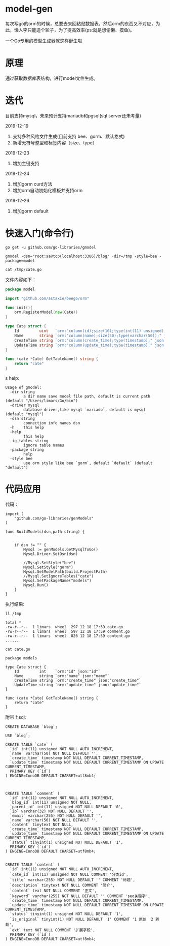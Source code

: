 # model-gen

每次写go的orm的时候，总要去来回粘贴数据表，然后orm的东西又不对应，为此，懒人李只能造个轮子，为了提高效率(ps:就是想偷懒、摸鱼)。

一个Go专用的模型生成器就这样诞生啦

# 原理

通过获取数据库表结构，进行model文件生成。

# 迭代

目前支持mysql，未来预计支持mariadb和pgsql(sql server还未考量)

2019-12-19 

1. 支持多种风格文件生成(目前支持 bee、gorm、默认格式)
2. 新增无符号整型和标签内容（size、type）

2019-12-23

1. 增加主键支持

2019-12-24

1. 增加gorm curd方法
2. 增加orm自动初始化模板并支持orm

2019-12-26

1. 增加gorm default

# 快速入门(命令行)

    go get -u github.com/go-libraries/gmodel
    
    gmodel -dsn="root:sa@tcp(localhost:3306)/blog" -dir=/tmp -style=bee -package=model
    
    cat /tmp/cate.go
   
文件内容如下：   
```go
package model

import "github.com/astaxie/beego/orm"

func init(){
	orm.RegisterModel(new(Cate))
}

type Cate struct {
	Id         uint   `orm:"column(id);size(10);type(int(11) unsigned);" json:"id"`
	Name       string `orm:"column(name);size(50);type(varchar(50));" json:"name"`
	CreateTime string `orm:"column(create_time);type(timestamp);" json:"create_time"`
	UpdateTime string `orm:"column(update_time);type(timestamp);" json:"update_time"`
}

func (cate *Cate) GetTableName() string {
	return "cate"
}
```
s
help:
    
    Usage of gmodel:
      -dir string
        	a dir name save model file path, default is current path (default "/Users/limars/Go/bin")
      -driver mysql
        	database driver,like mysql `mariadb`, default is mysql (default "mysql")
      -dsn string
        	connection info names dsn
      -h	this help
      -help
        	this help
      -ig_tables string
        	ignore table names
      -package string
        	help
      -style bee
        	use orm style like bee `gorm`, default `default` (default "default")

# 代码应用

代码：
```
import (
	"github.com/go-libraries/genModels"
)

func BuildModels(dsn,path string) {


	if dsn != "" {
		Mysql := genModels.GetMysqlToGo()
		Mysql.Driver.SetDsn(dsn)

		//Mysql.SetStyle("bee")
		Mysql.SetStyle("gorm")
		Mysql.SetModelPath(build.ProjectPath)
		//Mysql.SetIgnoreTables("cate")
		Mysql.SetPackageName("models")
		Mysql.Run()
	}
}
```

执行结果:

    ll /tmp
    
```
total *
-rw-r--r--  1 limars  wheel  297 12 18 17:59 cate.go
-rw-r--r--  1 limars  wheel  597 12 18 17:59 comment.go
-rw-r--r--  1 limars  wheel  826 12 18 17:59 content.go
......
```

    cat cate.go
```
package models

type Cate struct {
	Id         int    `orm:"id" json:"id"`
	Name       string `orm:"name" json:"name"`
	CreateTime string `orm:"create_time" json:"create_time"`
	UpdateTime string `orm:"update_time" json:"update_time"`
}

func (cate *Cate) GetTableName() string {
	return "cate"
}
```


附带上sql:

```
CREATE DATABASE `blog`;

USE `blog`;

CREATE TABLE `cate` (
  `id` int(11) unsigned NOT NULL AUTO_INCREMENT,
  `name` varchar(50) NOT NULL DEFAULT '',
  `create_time` timestamp NOT NULL DEFAULT CURRENT_TIMESTAMP,
  `update_time` timestamp NOT NULL DEFAULT CURRENT_TIMESTAMP ON UPDATE CURRENT_TIMESTAMP,
  PRIMARY KEY (`id`)
) ENGINE=InnoDB DEFAULT CHARSET=utf8mb4;



CREATE TABLE `comment` (
  `id` int(11) unsigned NOT NULL AUTO_INCREMENT,
  `blog_id` int(11) unsigned NOT NULL,
  `parent_id` int(11) unsigned NOT NULL DEFAULT '0',
  `ip` varchar(32) NOT NULL DEFAULT '',
  `email` varchar(255) NOT NULL DEFAULT '',
  `name` varchar(50) NOT NULL DEFAULT '',
  `content` tinytext NOT NULL,
  `create_time` timestamp NOT NULL DEFAULT CURRENT_TIMESTAMP,
  `update_time` timestamp NOT NULL DEFAULT CURRENT_TIMESTAMP ON UPDATE CURRENT_TIMESTAMP,
  `status` tinyint(1) unsigned NOT NULL DEFAULT '1',
  PRIMARY KEY (`id`)
) ENGINE=InnoDB DEFAULT CHARSET=utf8mb4;


CREATE TABLE `content` (
  `id` int(11) unsigned NOT NULL AUTO_INCREMENT,
  `cate_id` int(11) unsigned NOT NULL COMMENT '分类id',
  `title` varchar(255) NOT NULL DEFAULT '' COMMENT '标题',
  `description` tinytext NOT NULL COMMENT '简介',
  `content` text NOT NULL COMMENT '正文',
  `keyword` varchar(255) NOT NULL DEFAULT '' COMMENT 'seo关键字',
  `create_time` timestamp NOT NULL DEFAULT CURRENT_TIMESTAMP,
  `update_time` timestamp NOT NULL DEFAULT CURRENT_TIMESTAMP ON UPDATE CURRENT_TIMESTAMP,
  `status` tinyint(1) unsigned NOT NULL DEFAULT '1',
  `is_original` tinyint(1) NOT NULL DEFAULT '1' COMMENT '1 原创  2 转载',
  `ext` text NOT NULL COMMENT '扩展字段',
  PRIMARY KEY (`id`)
) ENGINE=InnoDB DEFAULT CHARSET=utf8mb4;
```


